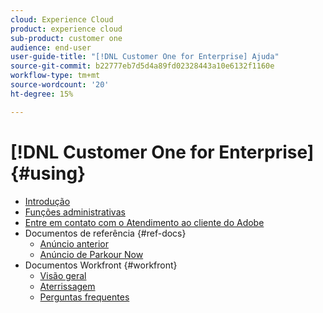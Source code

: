 ```yaml
---
cloud: Experience Cloud
product: experience cloud
sub-product: customer one
audience: end-user
user-guide-title: "[!DNL Customer One for Enterprise] Ajuda"
source-git-commit: b22777eb7d5d4a89fd02328443a10e6132f1160e
workflow-type: tm+mt
source-wordcount: '20'
ht-degree: 15%

---
```



# [!DNL Customer One for Enterprise] {#using}

+ [Introdução](home.md)
+ [Funções administrativas](admin-roles.md)
+ [Entre em contato com o Atendimento ao cliente do Adobe](customer-care.md)
+ Documentos de referência {#ref-docs}
   + [Anúncio anterior](intro-customer-support.md)
   + [Anúncio de Parkour Now](parkour-now.md)
+ Documentos Workfront {#workfront}
   + [Visão geral](overview.md)
   + [Aterrissagem](landing.md)
   + [Perguntas frequentes](faq.md)
